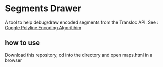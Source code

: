 # Segments Drawer

A tool to help debug/draw encoded segments from the Transloc API. 
See : [Google Polyline Encoding Algoritihim](https://developers.google.com/maps/documentation/utilities/polylinealgorithm)


## how to use

Download this repository, cd into the directory and open maps.html in a browser



